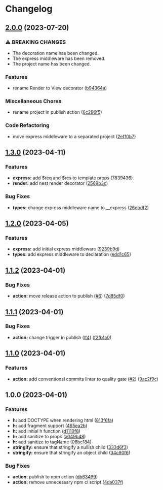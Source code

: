 # Changelog

## [2.0.0](https://github.com/lite-jsx/core/compare/v1.3.0...v2.0.0) (2023-07-20)


### ⚠ BREAKING CHANGES

* The decoration name has been changed.
* The express middleware has been removed.
* The project name has been changed.

### Features

* rename Render to View decorator ([b94364a](https://github.com/lite-jsx/core/commit/b94364ac3d7e1f7b7ef6fd5403555a1b36a860b4))


### Miscellaneous Chores

* rename project in publish action ([6c296f5](https://github.com/lite-jsx/core/commit/6c296f5b00fa452fa21d901b2e42609f5b17d8b2))


### Code Refactoring

* move express middleware to a separated project ([2ef10b7](https://github.com/lite-jsx/core/commit/2ef10b7d30b0624ef19afc6530fd59741815e7c1))

## [1.3.0](https://github.com/danprates/lite-jsx/compare/v1.2.0...v1.3.0) (2023-04-11)


### Features

* **express:** add $req and $res to template props ([7839436](https://github.com/danprates/lite-jsx/commit/7839436b2b20bf40bfa0f20a20a99865c4fecb9a))
* **render:** add nest render decorator ([2569b3c](https://github.com/danprates/lite-jsx/commit/2569b3c0641c2a1a188365a7190a99589f9542ac))


### Bug Fixes

* **types:** change express middleware name to __express ([26ebdf2](https://github.com/danprates/lite-jsx/commit/26ebdf2d1b24c7cfc2e569ce7cfd0994314f0f9e))

## [1.2.0](https://github.com/danprates/lite-jsx/compare/v1.1.2...v1.2.0) (2023-04-05)


### Features

* **express:** add initial express middleware ([9239b9d](https://github.com/danprates/lite-jsx/commit/9239b9df55193f493206a989015bcd4fd62f4983))
* **types:** add express middleware to declaration ([edd1c65](https://github.com/danprates/lite-jsx/commit/edd1c65093e11be218baf47893c31fa9e8122a2f))

## [1.1.2](https://github.com/danprates/lite-jsx/compare/v1.1.1...v1.1.2) (2023-04-01)


### Bug Fixes

* **action:** move release action to publish ([#6](https://github.com/danprates/lite-jsx/issues/6)) ([7d85df0](https://github.com/danprates/lite-jsx/commit/7d85df0994fb19b54bfe8591543ab40c448cdf1d))

## [1.1.1](https://github.com/danprates/lite-jsx/compare/v1.1.0...v1.1.1) (2023-04-01)


### Bug Fixes

* **action:** change trigger in publish ([#4](https://github.com/danprates/lite-jsx/issues/4)) ([f2fb1a0](https://github.com/danprates/lite-jsx/commit/f2fb1a05267836db6e17a740456b01b6035b835a))

## [1.1.0](https://github.com/danprates/lite-jsx/compare/v1.0.0...v1.1.0) (2023-04-01)


### Features

* **action:** add conventional commits linter to quality gate ([#2](https://github.com/danprates/lite-jsx/issues/2)) ([9ac2f9c](https://github.com/danprates/lite-jsx/commit/9ac2f9c7b53a0aa2c70e8df1213d1fbfcd154881))

## 1.0.0 (2023-04-01)


### Features

* **h:** add DOCTYPE when rendering html ([813f6fa](https://github.com/danprates/lite-jsx/commit/813f6fa2e9917ff2687d41ad7dee44a4975e847e))
* **h:** add fragment support ([465ea2b](https://github.com/danprates/lite-jsx/commit/465ea2b0918348f1b0ab56250068d14ce787bb5e))
* **h:** add initial h function ([d1110f8](https://github.com/danprates/lite-jsx/commit/d1110f84aa5791ff768124adb47481a1efe86b2e))
* **h:** add sanitize to props ([a049b48](https://github.com/danprates/lite-jsx/commit/a049b489fe6c2511bdac5682419a356124b12548))
* **h:** add sanitize to tagName ([06bc184](https://github.com/danprates/lite-jsx/commit/06bc184ce80fef2d7556c44270474e6e7ca7acce))
* **stringify:** ensure that stringify a nullish child ([333d6f3](https://github.com/danprates/lite-jsx/commit/333d6f3928d269bf79968e00fce177cfd480151a))
* **stringify:** ensure that stringify an object child ([34c90f6](https://github.com/danprates/lite-jsx/commit/34c90f6aa9623782b824a628ccd5f04e3c91b1b8))


### Bug Fixes

* **action:** publish to npm action ([db63499](https://github.com/danprates/lite-jsx/commit/db634996efb700afbd94e80b1cac4db801a1446e))
* **action:** remove unnecessary npm ci script ([4da037f](https://github.com/danprates/lite-jsx/commit/4da037fad61415d90963c8f4cb4d3cc2a8d6e2f6))
